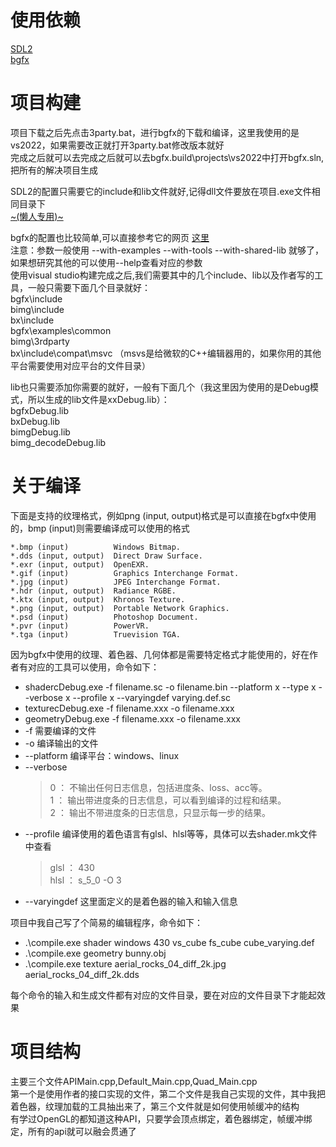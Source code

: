 # 使用依赖  
[SDL2](https://www.libsdl.org/)   
[bgfx](https://github.com/bkaradzic/bgfx)  

# 项目构建  
项目下载之后先点击3party.bat，进行bgfx的下载和编译，这里我使用的是vs2022，如果需要改正就打开3party.bat修改版本就好  
完成之后就可以去完成之后就可以去bgfx\.build\projects\vs2022中打开bgfx.sln,把所有的解决项目生成  

SDL2的配置只需要它的include和lib文件就好,记得dll文件要放在项目.exe文件相同目录下   
[~(懒人专用)~](https://github.com/libsdl-org/SDL/releases/download/release-2.28.2/SDL2-devel-2.28.2-VC.zip)  

bgfx的配置也比较简单,可以直接参考它的网页 [这里](https://bkaradzic.github.io/bgfx/build.html)  
注意：参数一般使用 --with-examples --with-tools --with-shared-lib 就够了，如果想研究其他的可以使用--help查看对应的参数  
使用visual studio构建完成之后,我们需要其中的几个include、lib以及作者写的工具，一般只需要下面几个目录就好：  
bgfx\include  
bimg\include  
bx\include  
bgfx\examples\common  
bimg\3rdparty  
bx\include\compat\msvc （msvs是给微软的C++编辑器用的，如果你用的其他平台需要使用对应平台的文件目录）    

lib也只需要添加你需要的就好，一般有下面几个（我这里因为使用的是Debug模式，所以生成的lib文件是xxDebug.lib）：  
bgfxDebug.lib  
bxDebug.lib  
bimgDebug.lib  
bimg_decodeDebug.lib  

# 关于编译
下面是支持的纹理格式，例如png (input, output)格式是可以直接在bgfx中使用的，bmp (input)则需要编译成可以使用的格式  

    *.bmp (input)          Windows Bitmap.
    *.dds (input, output)  Direct Draw Surface.
    *.exr (input, output)  OpenEXR.
    *.gif (input)          Graphics Interchange Format.
    *.jpg (input)          JPEG Interchange Format.
    *.hdr (input, output)  Radiance RGBE.
    *.ktx (input, output)  Khronos Texture.
    *.png (input, output)  Portable Network Graphics.
    *.psd (input)          Photoshop Document.
    *.pvr (input)          PowerVR.
    *.tga (input)          Truevision TGA.

因为bgfx中使用的纹理、着色器、几何体都是需要特定格式才能使用的，好在作者有对应的工具可以使用，命令如下：  
* shadercDebug.exe -f filename.sc -o filename.bin --platform x --type x --verbose x --profile x --varyingdef varying.def.sc
* texturecDebug.exe -f filename.xxx -o filename.xxx
* geometryDebug.exe -f filename.xxx -o filename.xxx
* -f 需要编译的文件  
* -o 编译输出的文件  
* --platform 编译平台：windows、linux  
* --verbose
   >0 ： 不输出任何日志信息，包括进度条、loss、acc等。  
   >1 ： 输出带进度条的日志信息，可以看到编译的过程和结果。  
   >2 ： 输出不带进度条的日志信息，只显示每一步的结果。  
* --profile 编译使用的着色语言有glsl、hlsl等等，具体可以去shader.mk文件中查看  
   >glsl ： 430  
   >hlsl ： s_5_0 -O 3  
* --varyingdef 这里面定义的是着色器的输入和输入信息  

项目中我自己写了个简易的编辑程序，命令如下：  

* .\compile.exe shader windows 430 vs_cube fs_cube cube_varying.def
* .\compile.exe geometry bunny.obj
* .\compile.exe texture aerial_rocks_04_diff_2k.jpg aerial_rocks_04_diff_2k.dds

每个命令的输入和生成文件都有对应的文件目录，要在对应的文件目录下才能起效果


# 项目结构
主要三个文件APIMain.cpp,Default_Main.cpp,Quad_Main.cpp  
第一个是使用作者的接口实现的文件，第二个文件是我自己实现的文件，其中我把着色器，纹理加载的工具抽出来了，第三个文件就是如何使用帧缓冲的结构  
有学过OpenGL的都知道这种API，只要学会顶点绑定，着色器绑定，帧缓冲绑定，所有的api就可以融会贯通了  
